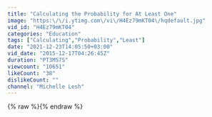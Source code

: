 ```yaml
---
title: "Calculating the Probability for At Least One"
image: "https:\/\/i.ytimg.com\/vi\/H4Ez79mKT04\/hqdefault.jpg"
vid_id: "H4Ez79mKT04"
categories: "Education"
tags: ["Calculating","Probability","Least"]
date: "2021-12-23T14:05:50+03:00"
vid_date: "2015-12-17T04:26:45Z"
duration: "PT3M57S"
viewcount: "10651"
likeCount: "38"
dislikeCount: ""
channel: "Michelle Lesh"
---
```

{% raw %}{% endraw %}
